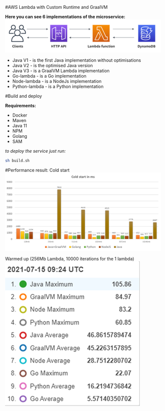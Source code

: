 #AWS Lambda with Custom Runtime and GraalVM

**Here you can see 6 implementations of the microservice:**
![img.png](flow.png)

- Java V1 - is the first Java implementation without optimisations
- Java V2 - is the optimised Java version
- Java V3 - is a GraalVM Lambda implementation  
- Go-lambda - is a Go implementation
- Node-lambda - is a NodeJs implementation
- Python-lambda - is a Python implementation

#Build and deploy

**Requirements:**

- Docker
- Maven 
- Java 11
- NPM
- Golang
- SAM

_to deploy the service just run:_
```sh
sh build.sh
```
#Performance result:
Cold start
![img_1.png](cold-startpresult.png)

Warmed up (256Mb Lambda, 10000 iterations for the 1 lambda)
![img.png](warm-result.png)